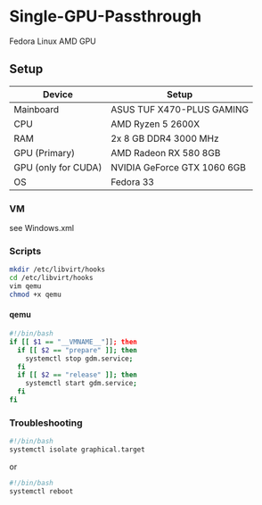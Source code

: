 # Single-GPU-Passthrough
Fedora Linux AMD GPU

## Setup
Device | Setup
-- | --
Mainboard | ASUS TUF X470-PLUS GAMING
CPU | AMD Ryzen 5 2600X
RAM | 2x 8 GB DDR4 3000 MHz
GPU (Primary) | AMD Radeon RX 580 8GB
GPU (only for CUDA) | NVIDIA GeForce GTX 1060 6GB
OS | Fedora 33

### VM
see Windows.xml

### Scripts
```bash
mkdir /etc/libvirt/hooks
cd /etc/libvirt/hooks
vim qemu
chmod +x qemu
```

#### qemu
```bash
#!/bin/bash
if [[ $1 == "__VMNAME__"]]; then
  if [[ $2 == "prepare" ]]; then
    systemctl stop gdm.service;
  fi
  if [[ $2 == "release" ]]; then
    systemctl start gdm.service;
  fi
fi
```

### Troubleshooting
```bash
#!/bin/bash
systemctl isolate graphical.target
```
or
```bash
#!/bin/bash
systemctl reboot
```
